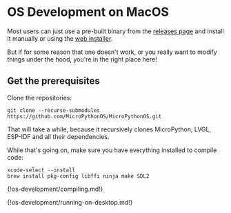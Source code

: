 # OS Development on MacOS

Most users can just use a pre-built binary from the [releases page](https://github.com/MicroPythonOS/MicroPythonOS/releases) and install it manually or using the [web installer](https://install.MicroPythonOS.com).

But if for some reason that one doesn't work, or you really want to modify things under the hood, you're in the right place here!

## Get the prerequisites

Clone the repositories:

```
git clone --recurse-submodules https://github.com/MicroPythonOS/MicroPythonOS.git
```

That will take a while, because it recursively clones MicroPython, LVGL, ESP-IDF and all their dependencies.

While that's going on, make sure you have everything installed to compile code:

```
xcode-select --install
brew install pkg-config libffi ninja make SDL2
```

{!os-development/compiling.md!}

{!os-development/running-on-desktop.md!}
